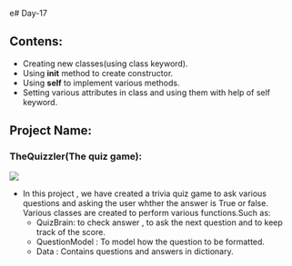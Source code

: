 e# Day-17 
## Contens:
- Creating new classes(using class keyword).
- Using __init__ method to create constructor.
- Using __self__  to implement various methods.
- Setting various attributes in class and using them with help of self keyword.

## Project Name:
### TheQuizzler(The quiz game):
![](https://canopylab.com/wp-content/uploads/2020/05/Working-with-adaptive-quizzes-A-beginners-guide.jpg)
- In this project , we have created a trivia quiz game to ask various questions and asking the user whther the answer is True or false.\
  Various classes are created to perform various functions.Such as:
  - QuizBrain: to check answer , to ask the next question and to keep track of the score.
  - QuestionModel : To model how the question to be formatted.
  - Data : Contains questions and answers in dictionary.
